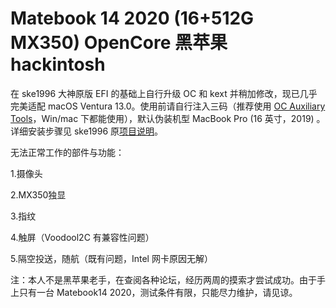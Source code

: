 # Matebook 14 2020 (16+512G MX350) OpenCore 黑苹果 hackintosh
  
在 ske1996 大神原版 EFI 的基础上自行升级 OC 和 kext 并稍加修改，现已几乎完美适配 macOS Ventura 13.0。使用前请自行注入三码（推荐使用 [OC Auxiliary Tools](https://github.com/ic005k/OCAuxiliaryTools)，Win/mac 下都能使用），默认伪装机型 MacBook Pro (16 英寸，2019) 。详细安装步骤见 ske1996 原[项目说明](https://github.com/ske1996/matebook-13and14-OpenCore-Hackintosh/blob/master/readme.md)。

无法正常工作的部件与功能：

1.摄像头

2.MX350独显

3.指纹

4.触屏（Voodool2C 有兼容性问题）

5.隔空投送，随航（既有问题，Intel 网卡原因无解）


注：本人不是黑苹果老手，在查阅各种论坛，经历两周的摸索才尝试成功。由于手上只有一台 Matebook14 2020，测试条件有限，只能尽力维护，请见谅。
